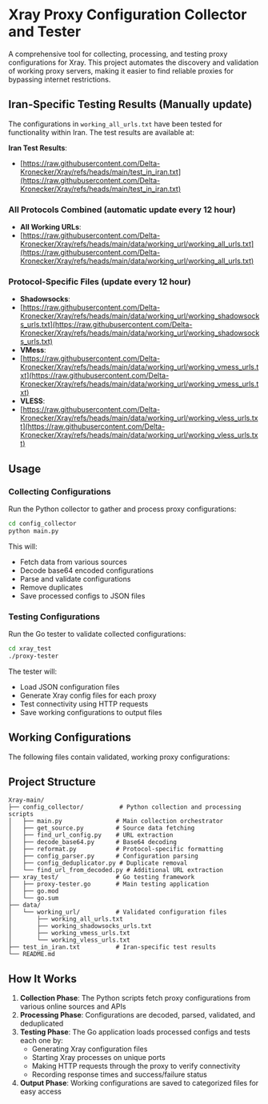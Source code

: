 # Xray Proxy Configuration Collector and Tester
 
 A comprehensive tool for collecting, processing, and testing proxy configurations for Xray. This project automates the discovery and validation of working proxy servers, making it easier to find reliable proxies for bypassing internet restrictions.
 
 ## Iran-Specific Testing Results (Manually update)
 
 The configurations in `working_all_urls.txt` have been tested for functionality within Iran. The test results are available at:
 
 **Iran Test Results**: 
 - [https://raw.githubusercontent.com/Delta-Kronecker/Xray/refs/heads/main/test_in_iran.txt](https://raw.githubusercontent.com/Delta-Kronecker/Xray/refs/heads/main/test_in_iran.txt)

 ### All Protocols Combined (automatic update every 12 hour)
 - **All Working URLs**: 
 - [https://raw.githubusercontent.com/Delta-Kronecker/Xray/refs/heads/main/data/working_url/working_all_urls.txt](https://raw.githubusercontent.com/Delta-Kronecker/Xray/refs/heads/main/data/working_url/working_all_urls.txt)
 
 ### Protocol-Specific Files (update every 12 hour)
 - **Shadowsocks**: 
 - [https://raw.githubusercontent.com/Delta-Kronecker/Xray/refs/heads/main/data/working_url/working_shadowsocks_urls.txt](https://raw.githubusercontent.com/Delta-Kronecker/Xray/refs/heads/main/data/working_url/working_shadowsocks_urls.txt)
 - **VMess**: 
 - [https://raw.githubusercontent.com/Delta-Kronecker/Xray/refs/heads/main/data/working_url/working_vmess_urls.txt](https://raw.githubusercontent.com/Delta-Kronecker/Xray/refs/heads/main/data/working_url/working_vmess_urls.txt)
 - **VLESS**: 
 - [https://raw.githubusercontent.com/Delta-Kronecker/Xray/refs/heads/main/data/working_url/working_vless_urls.txt](https://raw.githubusercontent.com/Delta-Kronecker/Xray/refs/heads/main/data/working_url/working_vless_urls.txt)
 


 ## Usage
 
 ### Collecting Configurations
 Run the Python collector to gather and process proxy configurations:
 ```bash
 cd config_collector
 python main.py
 ```
 
 This will:
 - Fetch data from various sources
 - Decode base64 encoded configurations
 - Parse and validate configurations
 - Remove duplicates
 - Save processed configs to JSON files
 
 ### Testing Configurations
 Run the Go tester to validate collected configurations:
 ```bash
 cd xray_test
 ./proxy-tester
 ```
 
 The tester will:
 - Load JSON configuration files
 - Generate Xray config files for each proxy
 - Test connectivity using HTTP requests
 - Save working configurations to output files
 

 ## Working Configurations
 
 The following files contain validated, working proxy configurations:
 


 ## Project Structure
 
 ```
 Xray-main/
 ├── config_collector/          # Python collection and processing scripts
 │   ├── main.py               # Main collection orchestrator
 │   ├── get_source.py         # Source data fetching
 │   ├── find_url_config.py    # URL extraction
 │   ├── decode_base64.py      # Base64 decoding
 │   ├── reformat.py           # Protocol-specific formatting
 │   ├── config_parser.py      # Configuration parsing
 │   ├── config_deduplicator.py # Duplicate removal
 │   └── find_url_from_decoded.py # Additional URL extraction
 ├── xray_test/                # Go testing framework
 │   ├── proxy-tester.go       # Main testing application
 │   ├── go.mod
 │   └── go.sum
 ├── data/
 │   └── working_url/          # Validated configuration files
 │       ├── working_all_urls.txt
 │       ├── working_shadowsocks_urls.txt
 │       ├── working_vmess_urls.txt
 │       └── working_vless_urls.txt
 ├── test_in_iran.txt          # Iran-specific test results
 └── README.md
 ```
 
 ## How It Works
 
 1. **Collection Phase**: The Python scripts fetch proxy configurations from various online sources and APIs
 2. **Processing Phase**: Configurations are decoded, parsed, validated, and deduplicated
 3. **Testing Phase**: The Go application loads processed configs and tests each one by:
    - Generating Xray configuration files
    - Starting Xray processes on unique ports
    - Making HTTP requests through the proxy to verify connectivity
    - Recording response times and success/failure status
 4. **Output Phase**: Working configurations are saved to categorized files for easy access
 
